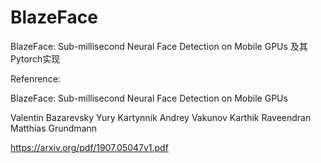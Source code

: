 # BlazeFace
BlazeFace: Sub-millisecond Neural Face Detection on Mobile GPUs 及其Pytorch实现


Refenrence:

BlazeFace: Sub-millisecond Neural Face Detection on Mobile GPUs 

Valentin Bazarevsky Yury Kartynnik Andrey Vakunov Karthik Raveendran Matthias Grundmann 

https://arxiv.org/pdf/1907.05047v1.pdf
